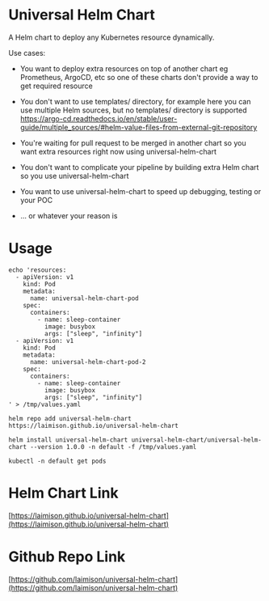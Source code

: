 # Universal Helm Chart

A Helm chart to deploy any Kubernetes resource dynamically.

Use cases:

* You want to deploy extra resources on top of another chart eg Prometheus, ArgoCD, etc so one of these charts don't provide a way to get required resource

* You don't want to use templates/ directory, for example here you can use multiple Helm sources, but no templates/ directory is supported https://argo-cd.readthedocs.io/en/stable/user-guide/multiple_sources/#helm-value-files-from-external-git-repository

* You're waiting for pull request to be merged in another chart so you want extra resources right now using universal-helm-chart

* You don't want to complicate your pipeline by building extra Helm chart so you use universal-helm-chart

* You want to use universal-helm-chart to speed up debugging, testing or your POC

* ... or whatever your reason is

# Usage

```
echo 'resources:
  - apiVersion: v1
    kind: Pod
    metadata:
      name: universal-helm-chart-pod
    spec:
      containers:
        - name: sleep-container
          image: busybox
          args: ["sleep", "infinity"]
  - apiVersion: v1
    kind: Pod
    metadata:
      name: universal-helm-chart-pod-2
    spec:
      containers:
        - name: sleep-container
          image: busybox
          args: ["sleep", "infinity"]
' > /tmp/values.yaml

helm repo add universal-helm-chart https://laimison.github.io/universal-helm-chart

helm install universal-helm-chart universal-helm-chart/universal-helm-chart --version 1.0.0 -n default -f /tmp/values.yaml

kubectl -n default get pods
```

# Helm Chart Link

[https://laimison.github.io/universal-helm-chart](https://laimison.github.io/universal-helm-chart)

# Github Repo Link

[https://github.com/laimison/universal-helm-chart](https://github.com/laimison/universal-helm-chart)